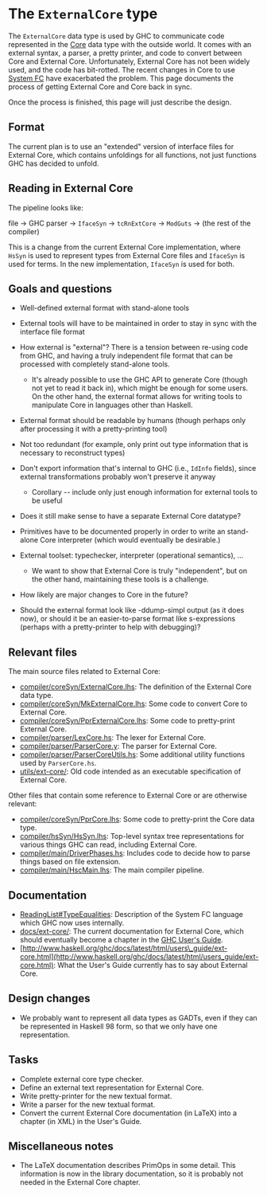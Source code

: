 # The `ExternalCore` type



The `ExternalCore` data type is used by GHC to communicate code represented in the [Core](commentary/compiler/core-syn-type) data type with the outside world. It comes with an external syntax, a parser, a pretty printer, and code to convert between Core and External Core. Unfortunately, External Core has not been widely used, and the code has bit-rotted. The recent changes in Core to use [System FC](commentary/compiler/fc) have exacerbated the problem. This page documents the process of getting External Core and Core back in sync.



Once the process is finished, this page will just describe the design.


## Format



The current plan is to use an "extended" version of interface files for External Core, which contains unfoldings for all functions, not just functions GHC has decided to unfold. 


## Reading in External Core



The pipeline looks like:



file -\> GHC parser -\> `IfaceSyn` -\> `tcRnExtCore` -\> `ModGuts` -\> (the rest of the compiler)



This is a change from the current External Core implementation, where `HsSyn` is used to represent types from External Core files and `IfaceSyn` is used for terms. In the new implementation, `IfaceSyn` is used for both.


## Goals and questions


- Well-defined external format with stand-alone tools
- External tools will have to be maintained in order to stay in sync with the interface file format
- How external is "external"? There is a tension between re-using code from GHC, and having a truly independent file format that can be processed with completely stand-alone tools.

  - It's already possible to use the GHC API to generate Core (though not yet to read it back in), which might be enough for some users. On the other hand, the external format allows for writing tools to manipulate Core in languages other than Haskell.
- External format should be readable by humans (though perhaps only after processing it with a pretty-printing tool)
- Not too redundant (for example, only print out type information that is necessary to reconstruct types)
- Don't export information that's internal to GHC (i.e., `IdInfo` fields), since external transformations probably won't preserve it anyway

  - Corollary -- include only just enough information for external tools to be useful
- Does it still make sense to have a separate External Core datatype?
- Primitives have to be documented properly in order to write an stand-alone Core interpreter (which would eventually be desirable.)
- External toolset: typechecker, interpreter (operational semantics), ... 

  - We want to show that External Core is truly "independent", but on the other hand, maintaining these tools is a challenge.
- How likely are major changes to Core in the future?
- Should the external format look like -ddump-simpl output (as it does now), or should it be an easier-to-parse format like s-expressions (perhaps with a pretty-printer to help with debugging)?

## Relevant files



The main source files related to External Core:


- [compiler/coreSyn/ExternalCore.lhs](/trac/ghc/browser/ghc/compiler/coreSyn/ExternalCore.lhs): The definition of the External Core data type.
- [compiler/coreSyn/MkExternalCore.lhs](/trac/ghc/browser/ghc/compiler/coreSyn/MkExternalCore.lhs): Some code to convert Core to External Core.
- [compiler/coreSyn/PprExternalCore.lhs](/trac/ghc/browser/ghc/compiler/coreSyn/PprExternalCore.lhs): Some code to pretty-print External Core.
- [compiler/parser/LexCore.hs](/trac/ghc/browser/ghc/compiler/parser/LexCore.hs): The lexer for External Core.
- [compiler/parser/ParserCore.y](/trac/ghc/browser/ghc/compiler/parser/ParserCore.y): The parser for External Core.
- [compiler/parser/ParserCoreUtils.hs](/trac/ghc/browser/ghc/compiler/parser/ParserCoreUtils.hs): Some additional utility functions used by `ParserCore.hs`.
- [utils/ext-core/](/trac/ghc/browser/ghc/utils/ext-core/): Old code intended as an executable specification of External Core.


Other files that contain some reference to External Core or are otherwise relevant:


- [compiler/coreSyn/PprCore.lhs](/trac/ghc/browser/ghc/compiler/coreSyn/PprCore.lhs): Some code to pretty-print the Core data type.
- [compiler/hsSyn/HsSyn.lhs](/trac/ghc/browser/ghc/compiler/hsSyn/HsSyn.lhs): Top-level syntax tree representations for various things GHC can read, including External Core.
- [compiler/main/DriverPhases.hs](/trac/ghc/browser/ghc/compiler/main/DriverPhases.hs): Includes code to decide how to parse things based on file extension.
- [compiler/main/HscMain.lhs](/trac/ghc/browser/ghc/compiler/main/HscMain.lhs): The main compiler pipeline.

## Documentation


- [
  ReadingList\#TypeEqualities](ReadingList#TypeEqualities): Description of the System FC language which GHC now uses internally.
- [docs/ext-core/](/trac/ghc/browser/ghc/docs/ext-core/): The current documentation for External Core, which should eventually become a chapter in the [GHC User's Guide](http://www.haskell.org/ghc/docs/latest/html/users_guide/index.html).
- [http://www.haskell.org/ghc/docs/latest/html/users\_guide/ext-core.html](http://www.haskell.org/ghc/docs/latest/html/users_guide/ext-core.html): What the User's Guide currently has to say about External Core.

## Design changes


- We probably want to represent all data types as GADTs, even if they can be represented in Haskell 98 form, so that we only have one representation.

## Tasks


- Complete external core type checker.
- Define an external text representation for External Core.
- Write pretty-printer for the new textual format.
- Write a parser for the new textual format.
- Convert the current External Core documentation (in LaTeX) into a chapter (in XML) in the User's Guide.

## Miscellaneous notes


- The LaTeX documentation describes PrimOps in some detail. This information is now in the library documentation, so it is probably not needed in the External Core chapter.
